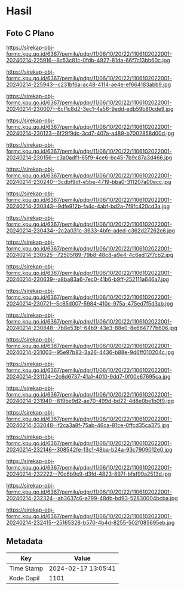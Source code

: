 # Hasil

## Foto C Plano

https://sirekap-obj-formc.kpu.go.id/6367/pemilu/pdpr/11/06/10/20/22/1106102022001-20240214-225916--8c53c81c-0fdb-4927-81da-66f7c13bb60c.jpg

https://sirekap-obj-formc.kpu.go.id/6367/pemilu/pdpr/11/06/10/20/22/1106102022001-20240214-225943--c231bf6a-ac48-4114-ae4e-ef664183abb9.jpg

https://sirekap-obj-formc.kpu.go.id/6367/pemilu/pdpr/11/06/10/20/22/1106102022001-20240214-230007--6cf1c8d2-3ec1-4a56-9edd-edb59b80cde9.jpg

https://sirekap-obj-formc.kpu.go.id/6367/pemilu/pdpr/11/06/10/20/22/1106102022001-20240214-230123--6f29f9dc-3cd7-407a-a489-b7002858d00d.jpg

https://sirekap-obj-formc.kpu.go.id/6367/pemilu/pdpr/11/06/10/20/22/1106102022001-20240214-230156--c3a0adf1-65f9-4ce6-bc45-7b9c87a3d466.jpg

https://sirekap-obj-formc.kpu.go.id/6367/pemilu/pdpr/11/06/10/20/22/1106102022001-20240214-230240--3cdbf9df-e5be-4719-bba0-311207a00ecc.jpg

https://sirekap-obj-formc.kpu.go.id/6367/pemilu/pdpr/11/06/10/20/22/1106102022001-20240214-230343--9dfe912b-fa4c-4abf-bd2a-7f9fc420cd3a.jpg

https://sirekap-obj-formc.kpu.go.id/6367/pemilu/pdpr/11/06/10/20/22/1106102022001-20240214-230434--2c2a031c-3633-4bfe-aded-c362d27262c6.jpg

https://sirekap-obj-formc.kpu.go.id/6367/pemilu/pdpr/11/06/10/20/22/1106102022001-20240214-230525--72505f89-79b8-48c8-a9e4-4c6ed12f7cb2.jpg

https://sirekap-obj-formc.kpu.go.id/6367/pemilu/pdpr/11/06/10/20/22/1106102022001-20240214-230639--a8ba83a6-7ec0-41b6-b9ff-252111a646a7.jpg

https://sirekap-obj-formc.kpu.go.id/6367/pemilu/pdpr/11/06/10/20/22/1106102022001-20240214-230721--5c85d007-5984-410c-975a-475ed7f5d3ab.jpg

https://sirekap-obj-formc.kpu.go.id/6367/pemilu/pdpr/11/06/10/20/22/1106102022001-20240214-230848--7b8e53b1-64b9-43e3-88e0-8e664777b606.jpg

https://sirekap-obj-formc.kpu.go.id/6367/pemilu/pdpr/11/06/10/20/22/1106102022001-20240214-231003--95e97b83-3a26-4436-b88e-9d6ff010204c.jpg

https://sirekap-obj-formc.kpu.go.id/6367/pemilu/pdpr/11/06/10/20/22/1106102022001-20240214-231124--2c6d6737-41a1-4010-9dd7-0f00e67695ca.jpg

https://sirekap-obj-formc.kpu.go.id/6367/pemilu/pdpr/11/06/10/20/22/1106102022001-20240214-231940--819be9d2-ae70-499d-bd22-4d8e0be1b0f9.jpg

https://sirekap-obj-formc.kpu.go.id/6367/pemilu/pdpr/11/06/10/20/22/1106102022001-20240214-232048--f2ca3a8f-75ab-46ca-81ce-0ffcd35ca375.jpg

https://sirekap-obj-formc.kpu.go.id/6367/pemilu/pdpr/11/06/10/20/22/1106102022001-20240214-232146--308542fe-13c1-48ba-b24a-93c7909012e0.jpg

https://sirekap-obj-formc.kpu.go.id/6367/pemilu/pdpr/11/06/10/20/22/1106102022001-20240214-232222--70c6b9e9-d3fd-4823-897f-bfaf99a2513d.jpg

https://sirekap-obj-formc.kpu.go.id/6367/pemilu/pdpr/11/06/10/20/22/1106102022001-20240214-232324--ab3637c6-a799-48db-bd93-52830004bcba.jpg

https://sirekap-obj-formc.kpu.go.id/6367/pemilu/pdpr/11/06/10/20/22/1106102022001-20240214-232415--25165328-b570-4b4d-8255-502f085695eb.jpg


## Metadata

| Key        | Value               |
| ---------- | ------------------- |
| Time Stamp | 2024-02-17 13:05:41 |
| Kode Dapil | 1101                |



